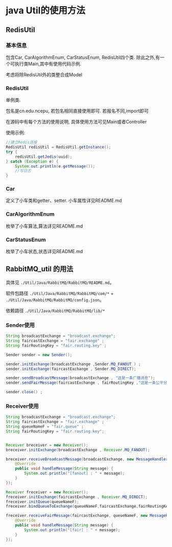 # java Util的使用方法

## RedisUtil

### 基本信息

包含Car, CarAlgorithmEnum, CarStatusEnum, RedisUtil四个类. 除此之外,有一个可执行类Main,其中有使用代码示例.

考虑将除RedisUtil外的类整合成Model

### RedisUtil

单例类.

包名是cn.edu.ncepu, 若包名相同直接使用即可. 若报名不同,import即可

在源码中有每个方法的使用说明, 具体使用方法可见Main或者Controller

使用示例:
```java
//建立Redis连接
RedisUtil redisUtil = RedisUtil.getInstance();
try {
    redisUtil.getJedis(uuid);
} catch (Exception e) {
    System.out.println(e.getMessage());
    //写日志
}
```

### Car

定义了小车类和getter、setter. 小车属性详见README.md

### CarAlgorithmEnum

枚举了小车算法,算法详见README.md

### CarStatusEnum

枚举了小车状态,状态详见README.md


## RabbitMQ_util 的用法

具体见 `./Util/Java/RabbitMQ/RabbitMQ/README.md`。

软件包路径 `./Util/Java/RabbitMQ/RabbitMQ/com/*` + `./Util/Java/RabbitMQ/RabbitMQ/config.json`。

依赖路径 `./Util/Java/RabbitMQ/RabbitMQ/lib/*`

### Sender使用

```java
String broadcastExchange = "broadcast.exchange";
String faircastExchange = "fair.exchange" ;
String fairRoutingKey = "fair.routing.key" ;

Sender sender = new Sender();

sender.initExchange(broadcastExchange ,Sender.MQ_FANOUT ) ;
sender.initExchange(faircastExchange , Sender.MQ_DIRECT);

sender.sendBroadcastMessage(broadcastExchange , "这是一条广播消息");
sender.sendFairMessage(faircastExchange , fairRoutingKey ,"这是一条公平分发消息");

sender.close() ; 
```

### Receiver使用

```java
String broadcastExchange = "broadcast.exchange";
String faircastExchange = "fair.exchange" ;
String queueNameF = "fair.queue" ;
String fairRoutingKey = "fair.routing.key";


Receiver breceiver = new Receiver();
breceiver.initExchange(broadcastExchange , Receiver.MQ_FANOUT);

breceiver.receiveBroadcastMessage(broadcastExchange, new MessageHandler() {
    @Override
    public void handleMessage(String message) {
        System.out.println("[fanout] : " + message);
    }
});

Receiver freceiver = new Receiver();
freceiver.initExchange(faircastExchange , Receiver.MQ_DIRECT);
freceiver.initQueue(queueNameF);
freceiver.bindQueueToExchange(queueNameF,faircastExchange,fairRoutingKey);

freceiver.receiveFairMessage(faircastExchange, queueNameF, new MessageHandler() {
    @Override
    public void handleMessage(String message) {
        System.out.println("[fair] : " + message);
    }
});

```
